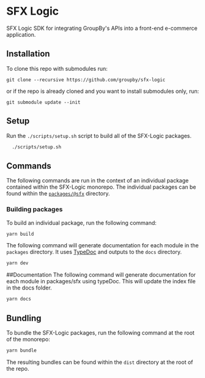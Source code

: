 # SFX Logic
SFX Logic SDK for integrating GroupBy's APIs into a front-end e-commerce application.

## Installation
To clone this repo with submodules run:
```
git clone --recursive https://github.com/groupby/sfx-logic
```
or if the repo is already cloned and you want to install submodules only, run:
```
git submodule update --init
```
## Setup
Run the `./scripts/setup.sh` script to build all of the SFX-Logic packages.
```sh
  ./scripts/setup.sh
```

## Commands
The following commands are run in the context of an individual package contained within the SFX-Logic monorepo. The individual packages can be found within the [`packages/@sfx`](packages/@sfx) directory.

### Building packages
To build an individual package, run the following command:
```sh
yarn build
```

The following command will generate documentation for each module in the `packages` directory. It uses [TypeDoc](https://typedoc.org/) and outputs to the `docs` directory.

```sh
yarn dev
```

##Documentation
The following command will generate documentation for each module in packages/sfx using typeDoc. This will update the index file in the docs folder.
```sh
yarn docs
```

## Bundling
To bundle the SFX-Logic packages, run the following command at the root of the monorepo:
```sh
yarn bundle
```

The resulting bundles can be found within the `dist` directory at the root of the repo.

